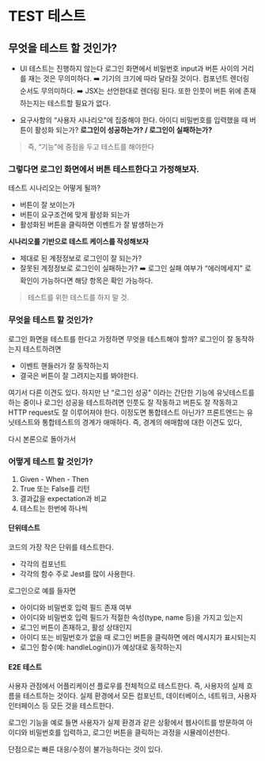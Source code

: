 # TEST 테스트


## 무엇을 테스트 할 것인가?
- UI 테스트는 진행하지 않는다
로그인 화면에서 비밀번호 input과 버튼 사이의 거리를 재는 것은 무의미하다.
➡️ 기기의 크기에 따라 달라질 것이다.
컴포넌트 렌더링 순서도 무의미하다.
➡️ JSX는 선언한대로 렌더링 된다.
또한 인풋이 버튼 위에 존재하는지는 테스트할 필요가 없다.

- 요구사항의 “사용자 시나리오"에 집중해야 한다.
 아이디 비밀번호를 입력했을 때 버튼이 활성화 되는가?
**로그인이 성공하는가? / 로그인이 실패하는가?**

> 즉, “기능”에 중점을 두고 테스트를 해야한다


### 그렇다면 로그인 화면에서 버튼 테스트한다고 가정해보자.
테스트 시나리오는 어떻게 될까?
- 버튼이 잘 보이는가
- 버튼이 요구조건에 맞게 활성화 되는가
- 활성화된 버튼을 클릭하면 이벤트가 잘 발생하는가

**시나리오를 기반으로 테스트 케이스를 작성해보자**
- 제대로 된 계정정보로 로그인이 잘 되는가?
- 잘못된 계정정보로 로그인이 실패하는가?
➡️ 로그인 실패 여부가 “에러메세지" 로 확인이 가능하다면 해당 항목은 확인 가능하다.

> 테스트를 위한 테스트를 하지 말 것.

### 무엇을 테스트 할 것인가?
로그인 화면을 테스트를 한다고 가정하면 무엇을 테스트해야 할까?
로그인이 잘 동작하는지 테스트하려면 
- 이벤트 핸들러가 잘 동작하는지
- 결국은 버튼이 잘 그려지는지를 봐야한다.

여기서 다른 이견도 있다.
하지만 난 “로그인 성공" 이라는 간단한 기능에 유닛테스트를 하는 중이나 로그인 성공을 테스트하려면 인풋도 잘 작동하고 버튼도 잘 작동하고 HTTP request도 잘 이루어져야 한다.
이정도면 통합테스트 아닌가? 
프론트엔드는 유닛테스트와 통합테스트의 경계가 애매하다.
즉, 경계의 애매함에 대한 이견도 있다,

다시 본론으로 돌아가서
### 어떻게 테스트 할 것인가?
1. Given - When - Then
2. True 또는 False를 리턴
3. 결과값을 expectation과 비교
4. 테스트는 한번에 하나씩

#### 단위테스트
코드의 가장 작은 단위를 테스트한다.
- 각각의 컴포넌트
- 각각의 함수
주로 Jest를 많이 사용한다.

로그인으로 예를 들자면
- 아이디와 비밀번호 입력 필드 존재 여부
- 아이디와 비밀번호 입력 필드가 적절한 속성(type, name 등)을 가지고 있는지
- 로그인 버튼이 존재하고, 활성 상태인지
- 아이디 또는 비밀번호가 없을 때 로그인 버튼을 클릭하면 에러 메시지가 표시되는지
- 로그인 함수(예: handleLogin())가 예상대로 동작하는지

#### E2E 테스트
사용자 관점에서 어플리케이션 플로우를 전체적으로 테스트한다.
즉, 사용자의 실제 흐름을 테스트하는 것이다.
실제 환경에서 모든 컴포넌트, 데이터베이스, 네트워크, 사용자 인터페이스 등 모든 것을 테스트한다.

로그인 기능을 예로 들면
사용자가 실제 환경과 같은 상황에서 웹사이트를 방문하여 아이디와 비밀번호를 입력하고, 로그인 버튼을 클릭하는 과정을 시뮬레이션한다.

단점으로는 빠른 대응/수정이 불가능하다는 것이 있다.
